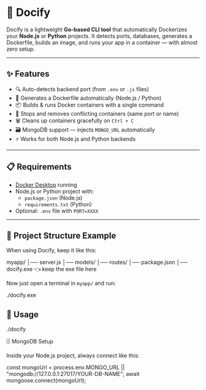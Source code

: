# 🐳 Docify

Docify is a lightweight **Go-based CLI tool** that automatically Dockerizes your **Node.js** or **Python** projects. It detects ports, databases, generates a Dockerfile, builds an image, and runs your app in a container — with almost zero setup.

---

## ✨ Features
- 🔍 Auto-detects backend port (from `.env` or `.js` files)  
- 🐳 Generates a Dockerfile automatically (Node.js / Python)  
- 📦 Builds & runs Docker containers with a single command  
- 🛑 Stops and removes conflicting containers (same port or name)  
- 🗑 Cleans up containers gracefully on `Ctrl + C`  
- 🗃 MongoDB support — injects `MONGO_URL` automatically  
- ⚡ Works for both Node.js and Python backends  

---

## 📋 Requirements
- [Docker Desktop](https://www.docker.com/products/docker-desktop/) running  
- Node.js or Python project with:  
  - `package.json` (Node.js)  
  - `requirements.txt` (Python)  
- Optional: `.env` file with `PORT=XXXX`  

---

## 📂 Project Structure Example

When using Docify, keep it like this:

myapp/
│── server.js
│── models/
│── routes/
│── package.json
│── docify.exe 👈 keep the exe file here


Now just open a terminal in `myapp/` and run:

./docify.exe


## 🚀 Usage

./docify



🗄 MongoDB Setup

Inside your Node.js project, always connect like this:

const mongoUrl = process.env.MONGO_URL || "mongodb://127.0.0.1:27017/YOUR-DB-NAME";
await mongoose.connect(mongoUrl);

